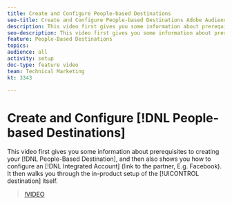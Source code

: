 ```yaml
---
title: Create and Configure People-based Destinations
seo-title: Create and Configure People-based Destinations Adobe Audience Manager AAM
description: This video first gives you some information about prerequisites to creating your People-Based Destination, and then also shows you how to configure an Integrated Account (link to the partner, E.g. Facebook). It then walks you through the in-product setup of the destination itself.
seo-description: This video first gives you some information about prerequisites to creating your People-Based Destination, and then also shows you how to configure an Integrated Account (link to the partner, E.g. Facebook). It then walks you through the in-product setup of the destination itself. Adobe Audience Manager AAM
feature: People-Based Destinations
topics: 
audience: all
activity: setup
doc-type: feature video
team: Technical Marketing
kt: 3343

---
```


# Create and Configure [!DNL People-based Destinations]

This video first gives you some information about prerequisites to creating your [!DNL People-Based Destination], and then also shows you how to configure an [!DNL Integrated Account] (link to the partner, E.g. Facebook). It then walks you through the in-product setup of the [!UICONTROL destination] itself.

>[!VIDEO](https://video.tv.adobe.com/v/28955/?quality=12)

